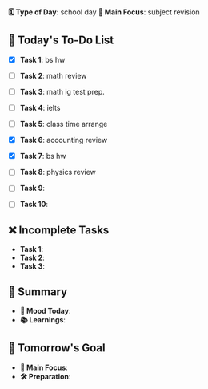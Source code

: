 **🗓️ Type of Day**: school day
**🎯 Main Focus**: subject revision

## 📝 Today's To-Do List
- [x] **Task 1**: bs hw
- [ ] **Task 2**: math review
- [ ] **Task 3**: math ig test prep.
- [ ] **Task 4**: ielts
- [ ] **Task 5**: class time arrange
- [x] **Task 6**: accounting review
- [x] **Task 7**: bs hw
- [ ] **Task 8**: physics review
- [ ] **Task 9**: 
- [ ] **Task 10**: 


## ❌ Incomplete Tasks
- **Task 1**: 
- **Task 2**: 
- **Task 3**: 

## 🌟 Summary
- **🙂 Mood Today**: 
- **📚 Learnings**: 

## 🎯 Tomorrow's Goal
- **🎯 Main Focus**: 
- **🛠️ Preparation**: 
